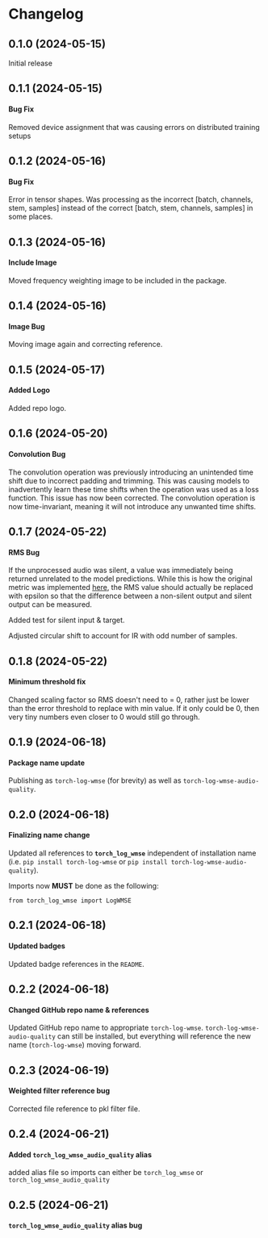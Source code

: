 # Changelog

## 0.1.0 (2024-05-15)

Initial release

## 0.1.1 (2024-05-15)

#### Bug Fix
Removed device assignment that was causing errors on distributed training setups

## 0.1.2 (2024-05-16)

#### Bug Fix
Error in tensor shapes. Was processing as the incorrect [batch, channels, stem, samples] instead of the correct [batch, stem, channels, samples] in some places.

## 0.1.3 (2024-05-16)

#### Include Image
Moved frequency weighting image to be included in the package.

## 0.1.4 (2024-05-16)

#### Image Bug
Moving image again and correcting reference.

## 0.1.5 (2024-05-17)

#### Added Logo
Added repo logo.

## 0.1.6 (2024-05-20)

#### Convolution Bug
The convolution operation was previously introducing an unintended time shift due to incorrect padding and trimming. This was causing models to inadvertently learn these time shifts when the operation was used as a loss function. This issue has now been corrected. The convolution operation is now time-invariant, meaning it will not introduce any unwanted time shifts.

## 0.1.7 (2024-05-22)

#### RMS Bug
If the unprocessed audio was silent, a value was immediately being returned unrelated to the model predictions. While this is how the original metric was implemented [here](https://github.com/nomonosound/log-wmse-audio-quality), the RMS value should actually be replaced with epsilon so that the difference between a non-silent output and silent output can be measured.

Added test for silent input & target.

Adjusted circular shift to account for IR with odd number of samples.

## 0.1.8 (2024-05-22)

#### Minimum threshold fix
Changed scaling factor so RMS doesn't need to = 0, rather just be lower than the error threshold to replace with min value. If it only could be 0, then very tiny numbers even closer to 0 would still go through.

## 0.1.9 (2024-06-18)

#### Package name update
Publishing as `torch-log-wmse` (for brevity) as well as `torch-log-wmse-audio-quality`.

## 0.2.0 (2024-06-18)

#### Finalizing name change
Updated all references to **`torch_log_wmse`** independent of installation name (i.e. `pip install torch-log-wmse` or `pip install torch-log-wmse-audio-quality`).

Imports now **MUST** be done as the following:
```
from torch_log_wmse import LogWMSE
```

## 0.2.1 (2024-06-18)

#### Updated badges
Updated badge references in the `README`.

## 0.2.2 (2024-06-18)

#### Changed GitHub repo name & references
Updated GitHub repo name to appropriate `torch-log-wmse`. `torch-log-wmse-audio-quality` can still be installed, but everything will reference the new name (`torch-log-wmse`) moving forward.

## 0.2.3 (2024-06-19)

#### Weighted filter reference bug
Corrected file reference to pkl filter file.

## 0.2.4 (2024-06-21)

#### Added `torch_log_wmse_audio_quality` alias
added alias file so imports can either be `torch_log_wmse` or `torch_log_wmse_audio_quality`

## 0.2.5 (2024-06-21)

#### `torch_log_wmse_audio_quality` alias bug